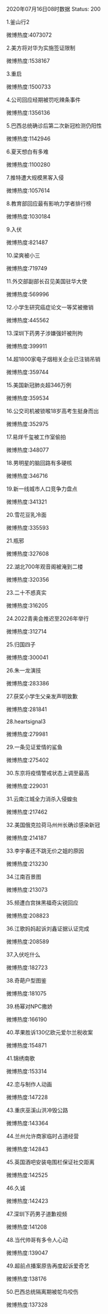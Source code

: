 2020年07月16日08时数据
Status: 200

1.釜山行2

微博热度:4073072

2.美方将对华为实施签证限制

微博热度:1538167

3.重启

微博热度:1500733

4.公司回应经期被罚吃辣条事件

微博热度:1356136

5.巴西总统确诊后第二次新冠检测仍阳性

微博热度:1142946

6.夏天想白有多难

微博热度:1100280

7.推特遭大规模黑客入侵

微博热度:1057614

8.教育部回应最有影响力学者排行榜

微博热度:1030184

9.入伏

微博热度:821487

10.梁爽被小三

微博热度:719749

11.外交部副部长召见美国驻华大使

微博热度:569996

12.小学生研究癌症论文一等奖被撤销

微博热度:445562

13.深圳下药男子涉嫌强奸被刑拘

微博热度:399911

14.超1800家电子烟相关企业已注销吊销

微博热度:359744

15.美国新冠肺炎超346万例

微博热度:359534

16.公交司机被锁喉18岁高考生挺身而出

微博热度:352975

17.易烊千玺被工作室偷拍

微博热度:348077

18.男明星的脑回路有多硬核

微博热度:346716

19.新一线城市人口竞争力盘点

微博热度:341321

20.雪花豆乳冷面

微博热度:335593

21.瓶邪

微博热度:327608

22.湖北700年观音阁被淹到二楼

微博热度:320356

23.二十不惑真实

微博热度:316205

24.2022青奥会推迟至2026年举行

微博热度:312714

25.归国四子

微博热度:300041

26.朱一龙演技

微博热度:283386

27.获奖小学生父亲发声明致歉

微博热度:281841

28.heartsignal3

微博热度:279981

29.一条见证爱情的鲨鱼

微博热度:275402

30.东京将疫情警戒状态上调至最高

微博热度:229031

31.云南江城全力消杀入侵蝗虫

微博热度:217462

32.美国俄克拉荷马州州长确诊感染新冠

微博热度:214187

33.李宇春还不跳无价之姐的原因

微博热度:213230

34.江南百景图

微博热度:213073

35.频遭白宫抹黑福奇尖锐回应

微博热度:208823

36.江歌妈妈起诉刘鑫证据认证完成

微博热度:208589

37.入伏吃什么

微博热度:182723

38.奇葩户型图鉴

微博热度:181075

39.杨幂对NPC撒娇

微博热度:166190

40.苹果胜诉130亿欧元爱尔兰税收案

微博热度:154871

41.锦绣南歌

微博热度:153314

42.恋与制作人动画

微博热度:147228

43.重庆巫溪山洪冲毁公路

微博热度:143364

44.兰州允许商家临时占道经营

微博热度:142843

45.英国酒吧安装电围栏保证社交距离

微博热度:142525

46.久诚

微博热度:142423

47.深圳下药男子道歉视频

微博热度:141208

48.当代帅哥有多令人心动

微博热度:139047

49.超前点播案原告再度起诉爱奇艺

微博热度:138176

50.巴西总统隔离期被鸵鸟咬伤

微博热度:137328

